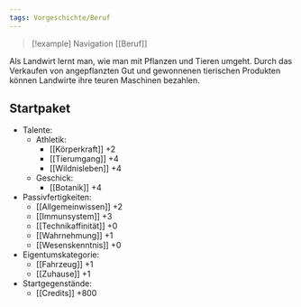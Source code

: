 ```yaml
---
tags: Vorgeschichte/Beruf
---
```

> [!example] Navigation 
>  [[Beruf]]

Als Landwirt lernt man, wie man mit Pflanzen und Tieren umgeht. Durch das Verkaufen von angepflanzten Gut und gewonnenen tierischen Produkten können Landwirte ihre teuren Maschinen bezahlen.


## Startpaket
- Talente:
	- Athletik: 
		- [[Körperkraft]] +2
		- [[Tierumgang]] +4
		- [[Wildnisleben]] +4
	- Geschick:
		- [[Botanik]] +4
- Passivfertigkeiten:
	- [[Allgemeinwissen]] +2
	- [[Immunsystem]] +3
	- [[Technikaffinität]] +0
	- [[Wahrnehmung]] +1
	- [[Wesenskenntnis]] +0
- Eigentumskategorie:
	- [[Fahrzeug]] +1
	- [[Zuhause]] +1
- Startgegenstände: 
	- [[Credits]] +800